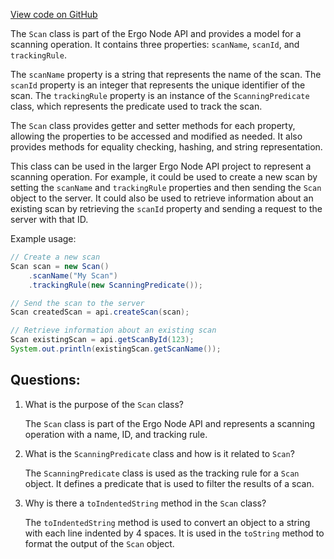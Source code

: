 [View code on GitHub](https://github.com/ergoplatform/ergo-appkit/java-client-generated/src/main/java/org/ergoplatform/restapi/client/Scan.java)

The `Scan` class is part of the Ergo Node API and provides a model for a scanning operation. It contains three properties: `scanName`, `scanId`, and `trackingRule`. 

The `scanName` property is a string that represents the name of the scan. The `scanId` property is an integer that represents the unique identifier of the scan. The `trackingRule` property is an instance of the `ScanningPredicate` class, which represents the predicate used to track the scan.

The `Scan` class provides getter and setter methods for each property, allowing the properties to be accessed and modified as needed. It also provides methods for equality checking, hashing, and string representation.

This class can be used in the larger Ergo Node API project to represent a scanning operation. For example, it could be used to create a new scan by setting the `scanName` and `trackingRule` properties and then sending the `Scan` object to the server. It could also be used to retrieve information about an existing scan by retrieving the `scanId` property and sending a request to the server with that ID.

Example usage:

```java
// Create a new scan
Scan scan = new Scan()
    .scanName("My Scan")
    .trackingRule(new ScanningPredicate());

// Send the scan to the server
Scan createdScan = api.createScan(scan);

// Retrieve information about an existing scan
Scan existingScan = api.getScanById(123);
System.out.println(existingScan.getScanName());
```
## Questions: 
 1. What is the purpose of the `Scan` class?
    
    The `Scan` class is part of the Ergo Node API and represents a scanning operation with a name, ID, and tracking rule.

2. What is the `ScanningPredicate` class and how is it related to `Scan`?
    
    The `ScanningPredicate` class is used as the tracking rule for a `Scan` object. It defines a predicate that is used to filter the results of a scan.

3. Why is there a `toIndentedString` method in the `Scan` class?
    
    The `toIndentedString` method is used to convert an object to a string with each line indented by 4 spaces. It is used in the `toString` method to format the output of the `Scan` object.